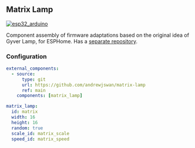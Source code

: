 ## Matrix Lamp
[![esp32_arduino](https://img.shields.io/badge/ESP32-Arduino-darkcyan.svg)](https://esphome.io/)

Component assembly of firmware adaptations based on the original idea of ​​Gyver Lamp, for ESPHome.
Has a [separate repository](https://github.com/andrewjswan/matrix-lamp/).

### Configuration

```yaml
external_components:
  - source:
      type: git
      url: https://github.com/andrewjswan/matrix-lamp
      ref: main
    components: [matrix_lamp]

matrix_lamp:
  id: matrix
  width: 16
  height: 16
  random: true
  scale_id: matrix_scale
  speed_id: matrix_speed
```
